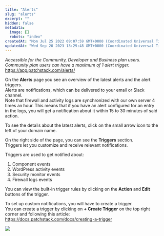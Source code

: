 ```yaml
---
title: "Alerts"
slug: "alerts"
excerpt: ""
hidden: false
metadata: 
  image: []
  robots: "index"
createdAt: "Mon Jul 25 2022 09:07:59 GMT+0000 (Coordinated Universal Time)"
updatedAt: "Wed Sep 20 2023 13:29:48 GMT+0000 (Coordinated Universal Time)"
---
```

_Accessible for the Community, Developer and Business plan users. Community plan users can have a maximum of 1 alert trigger._  
<https://app.patchstack.com/alerts/>

On the **Alerts** page you see an overview of the latest alerts and the alert triggers.  
Alerts are notifications, which can be delivered to your email or Slack channel.  
Note that firewall and activity logs are synchronized with our own server 4 times an hour. This means that if you have an alert configured for an entry in the logs, you will get a notification about it within 15 to 30 minutes of said action.

To see the details about the latest alerts, click on the small arrow icon to the left of your domain name.

On the right side of the page, you can see the **Triggers** section.  
Triggers let you customize and receive relevant notifications.

Triggers are used to get notified about:

<ol><li>Component events</lI>
<li>WordPress activity events</li>
<li>Security monitor events</li>
<li>Firewall logs events</li></ol>

You can view the built-in trigger rules by clicking on the **Action** and **Edit** buttons of the trigger.

To set up custom notifications, you will have to create a trigger.  
You can create a trigger by clicking on **+ Create Trigger** on the top right corner and following this article: <a href="https://docs.patchstack.com/docs/creating-a-trigger" target="_blank">https\://docs.patchstack.com/docs/creating-a-trigger</a>

![](https://files.readme.io/6a5df31-small-Patchstack_Alerts_and_triggers.png)
